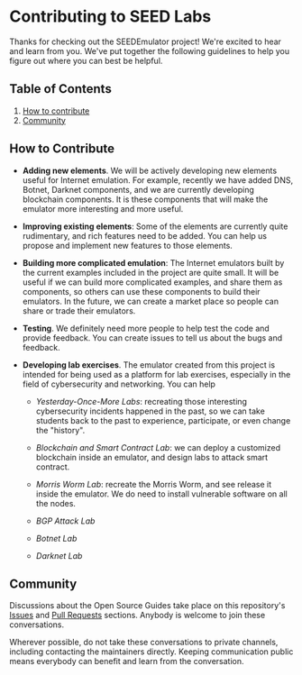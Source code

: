# Contributing to SEED Labs

Thanks for checking out the SEEDEmulator project! We're excited to hear and
learn from you. We've put together the following guidelines to help you
figure out where you can best be helpful.


## Table of Contents

1. [How to contribute](#how-to-contribute)
1. [Community](#community)

## How to Contribute

- **Adding new elements**. We will be actively developing new elements 
  useful for Internet emulation. For example, recently we have added
  DNS, Botnet, Darknet components, and we are currently developing blockchain
  components. It is these components that will make the emulator 
  more interesting and more useful. 

- **Improving existing elements**: Some of the elements are currently quite rudimentary, and 
  rich features need to be added. You can help us propose and implement 
  new features to those elements. 

- **Building more complicated emulation**: The Internet emulators built by the 
  current examples included in the project are quite small. It will be useful if we can build
  more complicated examples, and share them as components, so others
  can use these components to build their emulators. In the future, we can
  create a market place so people can share or trade their emulators. 

- **Testing**. We definitely need more people to help test 
  the code and provide feedback. You can create issues to tell us
  about the bugs and feedback.
    
- **Developing lab exercises**. The emulator created from this project is 
  intended for being used as a platform for lab exercises, especially in
  the field of cybersecurity and networking. You can help 

  - *Yesterday-Once-More Labs*: recreating those interesting cybersecurity incidents
    happened in the past, so we can take students back to the past to experience, 
    participate, or even change the "history". 

  - *Blockchain and Smart Contract Lab*: we can deploy a customized blockchain
    inside an emulator, and design labs to attack smart contract.

  - *Morris Worm Lab*: recreate the Morris Worm, and see release it inside the emulator.
    We do need to install vulnerable software on all the nodes. 

  - *BGP Attack Lab*  
  - *Botnet Lab*
  - *Darknet Lab*

## Community

Discussions about the Open Source Guides take place on 
this repository's [Issues](https://github.com/seed-labs/SEEDEmulator/issues) and [Pull Requests](https://github.com/seed-labs/SEEDEmulator/pulls) sections. Anybody is welcome to join these conversations. 

Wherever possible, do not take these conversations to private channels, including contacting the maintainers directly. Keeping communication public means everybody can benefit and learn from the conversation.

